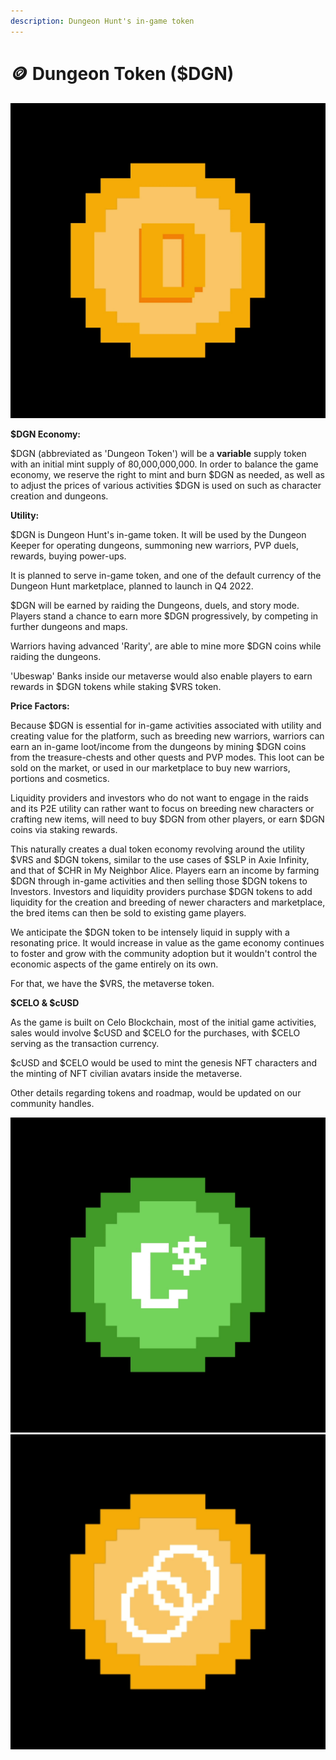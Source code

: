 ```yaml
---
description: Dungeon Hunt's in-game token
---
```


# 🪙 Dungeon Token ($DGN)

****![](<../.gitbook/assets/DGN gif.gif>)****

**$DGN Economy:**

$DGN (abbreviated as 'Dungeon Token') will be a **variable** supply token with an initial mint supply of 80,000,000,000. In order to balance the game economy, we reserve the right to mint and burn $DGN as needed, as well as to adjust the prices of various activities $DGN is used on such as character creation and dungeons.

**Utility:**

$DGN is Dungeon Hunt's in-game token. It will be used by the Dungeon Keeper for operating dungeons, summoning new warriors, PVP duels, rewards, buying power-ups.

It is planned to serve in-game token, and one of the default currency of the Dungeon Hunt marketplace, planned to launch in Q4 2022.

$DGN will be earned by raiding the Dungeons, duels, and story mode. Players stand a chance to earn more $DGN progressively, by competing in further dungeons and maps.

Warriors having advanced 'Rarity', are able to mine more $DGN coins while raiding the dungeons.

'Ubeswap' Banks inside our metaverse would also enable players to earn rewards in $DGN tokens while staking $VRS token.

**Price Factors:**

Because $DGN is essential for in-game activities associated with utility and creating value for the platform, such as breeding new warriors, warriors can earn an in-game loot/income from the dungeons by mining $DGN coins from the treasure-chests and other quests and PVP modes. This loot can be sold on the market, or used in our marketplace to buy new warriors, portions and cosmetics.

Liquidity providers and investors who do not want to engage in the raids and its P2E utility can rather want to focus on breeding new characters or crafting new items, will need to buy $DGN from other players, or earn $DGN coins via staking rewards.

This naturally creates a dual token economy revolving around the utility $VRS and $DGN tokens, similar to the use cases of $SLP in Axie Infinity, and that of $CHR in My Neighbor Alice. Players earn an income by farming $DGN through in-game activities and then selling those $DGN tokens to Investors. Investors and liquidity providers purchase $DGN tokens to add liquidity for the creation and breeding of newer characters and marketplace, the bred items can then be sold to existing game players.

We anticipate the $DGN token to be intensely liquid in supply with a resonating price. It would increase in value as the game economy continues to foster and grow with the community adoption but it wouldn't control the economic aspects of the game entirely on its own.

For that, we have the $VRS, the metaverse token.



**$CELO & $cUSD**

As the game is built on Celo Blockchain, most of the initial game activities, sales would involve $cUSD and $CELO for the purchases, with $CELO serving as the transaction currency.

$cUSD and $CELO would be used to mint the genesis NFT characters and the minting of NFT civilian avatars inside the metaverse.

Other details regarding tokens and roadmap, would be updated on our community handles.

![](<../.gitbook/assets/CUSD gif.gif>)![](<../.gitbook/assets/CELO gif (1).gif>)

